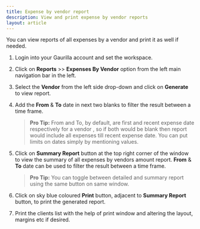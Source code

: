 ```yaml
---
title: Expense by vendor report
description: View and print expense by vendor reports
layout: article
---
```

You can view reports of all expenses by a vendor and print it as well if needed.

1. Login into your Gaurilla account and set the workspace.

2. Click on **Reports** >> **Expenses By Vendor** option from the left main navigation bar in the left.

3. Select the **Vendor** from the left side drop-down and click on **Generate** to view report.

4. Add the **From** & **To** date in next two blanks to filter the result between a time frame.

	> **Pro Tip:** From and To, by default, are first and recent expense date respectively for a vendor , so if both would be blank then report would include all expenses till recent expense date. You can put limits on dates simply by mentioning values.

5. Click on **Summary Report** button at the top right corner of the window to view the summary of all expenses by vendors amount report. **From** & **To** date can be used to filter the result between a time frame.

	> **Pro Tip:** You can toggle between detailed and summary report using the same button on same window. 

6. Click on sky blue coloured **Print** button, adjacent to **Summary Report** button, to print the generated report.

7. Print the clients list with the help of print window and altering the layout, margins etc if desired.
